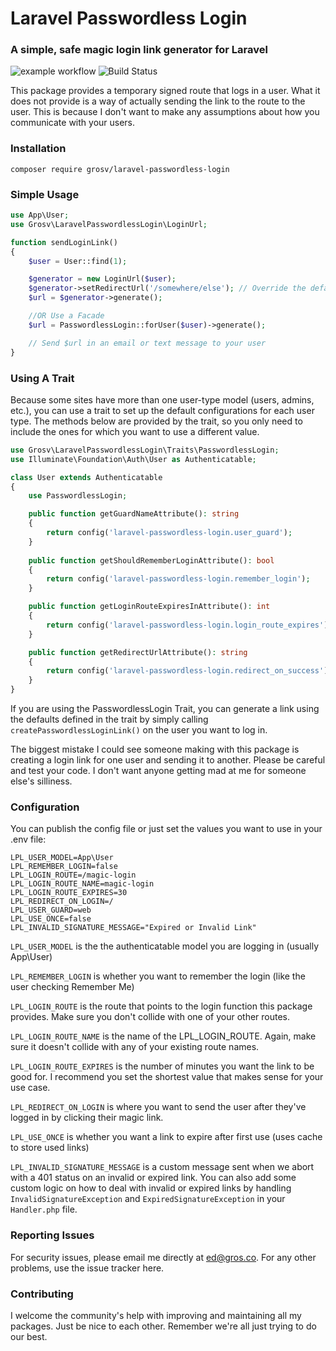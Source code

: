 # Laravel Passwordless Login
### A simple, safe magic login link generator for Laravel
![example workflow](https://github.com/grosv/laravel-passwordless-login/actions/workflows/test.yml/badge.svg)
![Build Status](https://app.chipperci.com/projects/8c76f67e-e513-46a3-ad7a-aecb136dfa05/status/master)

This package provides a temporary signed route that logs in a user. What it does not provide is a way of actually sending the link to the route to the user. This is because I don't want to make any assumptions about how you communicate with your users.

### Installation
```shell script
composer require grosv/laravel-passwordless-login
```

### Simple Usage
```php
use App\User;
use Grosv\LaravelPasswordlessLogin\LoginUrl;

function sendLoginLink()
{
    $user = User::find(1);

    $generator = new LoginUrl($user);
    $generator->setRedirectUrl('/somewhere/else'); // Override the default url to redirect to after login
    $url = $generator->generate();

    //OR Use a Facade
    $url = PasswordlessLogin::forUser($user)->generate();

    // Send $url in an email or text message to your user
}
```
### Using A Trait

Because some sites have more than one user-type model (users, admins, etc.), you can use a trait to set up the default configurations for each user type. The methods below are provided by the trait, so you only need to include the ones for which you want to use a different value.

```php
use Grosv\LaravelPasswordlessLogin\Traits\PasswordlessLogin;
use Illuminate\Foundation\Auth\User as Authenticatable;

class User extends Authenticatable
{
    use PasswordlessLogin;

    public function getGuardNameAttribute(): string 
    {
        return config('laravel-passwordless-login.user_guard');
    }
    
    public function getShouldRememberLoginAttribute(): bool
    {
        return config('laravel-passwordless-login.remember_login');
    }

    public function getLoginRouteExpiresInAttribute(): int
    {
        return config('laravel-passwordless-login.login_route_expires');
    }

    public function getRedirectUrlAttribute(): string
    {
        return config('laravel-passwordless-login.redirect_on_success');
    }
}
```
If you are using the PasswordlessLogin Trait, you can generate a link using the defaults defined in the trait by simply calling `createPasswordlessLoginLink()` on the user you want to log in.

The biggest mistake I could see someone making with this package is creating a login link for one user and sending it to another. Please be careful and test your code. I don't want anyone getting mad at me for someone else's silliness. 

### Configuration
You can publish the config file or just set the values you want to use in your .env file:
```dotenv
LPL_USER_MODEL=App\User
LPL_REMEMBER_LOGIN=false
LPL_LOGIN_ROUTE=/magic-login
LPL_LOGIN_ROUTE_NAME=magic-login
LPL_LOGIN_ROUTE_EXPIRES=30
LPL_REDIRECT_ON_LOGIN=/
LPL_USER_GUARD=web
LPL_USE_ONCE=false
LPL_INVALID_SIGNATURE_MESSAGE="Expired or Invalid Link"
```
`LPL_USER_MODEL` is the the authenticatable model you are logging in (usually App\User)

`LPL_REMEMBER_LOGIN` is whether you want to remember the login (like the user checking Remember Me)

`LPL_LOGIN_ROUTE` is the route that points to the login function this package provides. Make sure you don't collide with one of your other routes.

`LPL_LOGIN_ROUTE_NAME` is the name of the LPL_LOGIN_ROUTE. Again, make sure it doesn't collide with any of your existing route names.

`LPL_LOGIN_ROUTE_EXPIRES` is the number of minutes you want the link to be good for. I recommend you set the shortest value that makes sense for your use case.

`LPL_REDIRECT_ON_LOGIN` is where you want to send the user after they've logged in by clicking their magic link.

`LPL_USE_ONCE` is whether you want a link to expire after first use (uses cache to store used links)

`LPL_INVALID_SIGNATURE_MESSAGE` is a custom message sent when we abort with a 401 status on an invalid or expired link. You can also add some custom logic on how to deal with invalid or expired links by handling `InvalidSignatureException` and `ExpiredSignatureException` in your `Handler.php` file. 

### Reporting Issues

For security issues, please email me directly at ed@gros.co. For any other problems, use the issue tracker here.

### Contributing

I welcome the community's help with improving and maintaining all my packages. Just be nice to each other. Remember we're all just trying to do our best.
